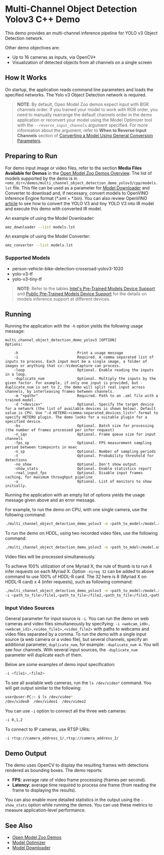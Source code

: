 # Multi-Channel Object Detection Yolov3 C++ Demo

This demo provides an multi-channel inference pipeline for YOLO v3 Object Detection network.

Other demo objectives are:

* Up to 16 cameras as inputs, via OpenCV*
* Visualization of detected objects from all channels on a single screen

## How It Works

On startup, the application reads command line parameters and loads the specified networks. The Yolo v3 Object Detection network is required.

> **NOTE**: By default, Open Model Zoo demos expect input with BGR channels order. If you trained your model to work with RGB order, you need to manually rearrange the default channels order in the demo application or reconvert your model using the Model Optimizer tool with the `--reverse_input_channels` argument specified. For more information about the argument, refer to **When to Reverse Input Channels** section of [Converting a Model Using General Conversion Parameters](https://docs.openvino.ai/latest/openvino_docs_MO_DG_prepare_model_convert_model_Converting_Model.html#general-conversion-parameters).

## Preparing to Run

For demo input image or video files, refer to the section **Media Files Available for Demos** in the [Open Model Zoo Demos Overview](../../README.md).
The list of models supported by the demo is in `<omz_dir>/demos/multi_channel_object_detection_demo_yolov3/cpp/models.lst` file.
This file can be used as a parameter for [Model Downloader](../../../tools/model_tools/README.md) and Converter to download and, if necessary, convert models to OpenVINO Inference Engine format (\*.xml + \*.bin). You can also review OpenVINO [article](https://docs.openvinotoolkit.org/latest/_docs_MO_DG_prepare_model_convert_model_tf_specific_Convert_YOLO_From_Tensorflow.html) to see how to convert the YOLO V3 and tiny YOLO V3 into IR model and execute this demo with converted IR model.

An example of using the Model Downloader:

```sh
omz_downloader --list models.lst
```

An example of using the Model Converter:

```sh
omz_converter --list models.lst
```

### Supported Models

* person-vehicle-bike-detection-crossroad-yolov3-1020
* yolo-v3-tf
* yolo-v3-tiny-tf

> **NOTE**: Refer to the tables [Intel's Pre-Trained Models Device Support](../../../models/intel/device_support.md) and [Public Pre-Trained Models Device Support](../../../models/public/device_support.md) for the details on models inference support at different devices.

## Running

Running the application with the `-h` option yields the following usage message:

```
multi_channel_object_detection_demo_yolov3 [OPTION]
Options:

    -h                           Print a usage message
    -i                           Required. A comma separated list of inputs to process. Each input must be a single image, a folder of images or anything that cv::VideoCapture can process.
    -loop                        Optional. Enable reading the inputs in a loop.
    -duplicate_num               Optional. Multiply the inputs by the given factor. For example, if only one input is provided, but -duplicate_num is set to 2, the demo will split real input across channels, by interleaving frames between channels.
    -m "<path>"                  Required. Path to an .xml file with a trained model.
    -d "<device>"                Optional. Specify the target device for a network (the list of available devices is shown below). Default value is CPU. Use "-d HETERO:<comma-separated_devices_list>" format to specify HETERO plugin. The demo looks for a suitable plugin for a specified device.
    -bs                          Optional. Batch size for processing (the number of frames processed per infer request)
    -n_iqs                       Optional. Frame queue size for input channels
    -fps_sp                      Optional. FPS measurement sampling period between timepoints in msec
    -n_sp                        Optional. Number of sampling periods
    -t                           Optional. Probability threshold for detections
    -no_show                     Optional. Don't show output.
    -show_stats                  Optional. Enable statistics report
    -real_input_fps              Optional. Disable input frames caching, for maximum throughput pipeline
    -u                           Optional. List of monitors to show initially.
```

Running the application with an empty list of options yields the usage message given above and an error message.

For example, to run the demo on CPU, with one single camera, use the following command:

```sh
./multi_channel_object_detection_demo_yolov3 -m <path_to_model>/model.xml -d CPU -i 0
```

To run the demo on HDDL, using two recorded video files, use the following command:

```sh
./multi_channel_object_detection_demo_yolov3 -m <path_to_mdel>/model.xml -d HDDL -i <path_to_file>/file1,<path_to_file>/file2
```

Video files will be processed simultaneously.

To achieve 100% utilization of one Myriad X, the rule of thumb is to run 4 infer requests on each Myriad X. Option `-nireq 32` can be added to above command to use 100% of HDDL-R card. The 32 here is 8 (Myriad X on HDDL-R card) x 4 (infer requests), such as following command:

```sh
./multi_channel_object_detection_demo_yolov3 -m <path_to_model>/model.xml -d HDDL
-i <path_to_file>/file1,<path_to_file>/file2,<path_to_file>/file3,<path_to_file>/file4 -nireq 32
```

### Input Video Sources

General parameter for input source is `-i`. You can run the demo on web cameras and video files simultaneously by specifying: `-i <webcam_id0>,<webcam_id1>,<video_file1>,<video_file2>` with paths to webcams and video files separated by a comma. To run the demo with a single input source (a web camera or a video file), but several channels, specify an additional parameter, `duplicate_num`, for example: `-duplicate_num 4`. You will see four channels. With several input sources, the `-duplicate_num` parameter will duplicate each of them.

Below are some examples of demo input specification:

```sh
-i <file1>,<file2>
```

To see all available web cameras, run the `ls /dev/video*` command. You will get output similar to the following:

```sh
user@user-PC:~ $ ls /dev/video*
/dev/video0  /dev/video1  /dev/video2
```

You can use `-i` option to connect all the three web cameras:

```sh
-i 0,1,2
```

To connect to IP cameras, use RTSP URIs:

```sh
-i rtsp://camera_address_1/,rtsp://camera_address_2/
```

## Demo Output

The demo uses OpenCV to display the resulting frames with detections rendered as bounding boxes. The demo reports:

* **FPS**: average rate of video frame processing (frames per second).
* **Latency**: average time required to process one frame (from reading the frame to displaying the results).

You can also enable more detailed statistics in the output using the `-show_stats` option while running the demos.
You can use these metrics to measure application-level performance.

## See Also

* [Open Model Zoo Demos](../../README.md)
* [Model Optimizer](https://docs.openvinotoolkit.org/latest/_docs_MO_DG_Deep_Learning_Model_Optimizer_DevGuide.html)
* [Model Downloader](../../../tools/model_tools/README.md)
